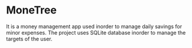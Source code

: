 # MoneTree
It is a money management app used inorder to manage daily savings for minor expenses.
The project uses SQLite database inorder to manage the targets of the user.
